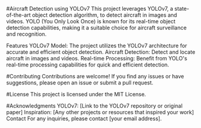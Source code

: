 #Aircraft Detection using YOLOv7
This project leverages YOLOv7, a state-of-the-art object detection algorithm, to detect aircraft in images and videos. YOLO (You Only Look Once) is known for its real-time object detection capabilities, making it a suitable choice for aircraft surveillance and recognition.

Features
YOLOv7 Model: The project utilizes the YOLOv7 architecture for accurate and efficient object detection.
Aircraft Detection: Detect and locate aircraft in images and videos.
Real-time Processing: Benefit from YOLO's real-time processing capabilities for quick and efficient detection.


#Contributing
Contributions are welcome! If you find any issues or have suggestions, please open an issue or submit a pull request.

#License
This project is licensed under the MIT License.

#Acknowledgments
YOLOv7: [Link to the YOLOv7 repository or original paper]
Inspiration: [Any other projects or resources that inspired your work]
Contact
For any inquiries, please contact [your email address].
